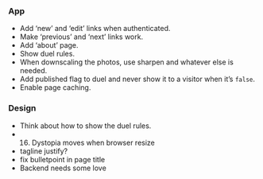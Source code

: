 ### App

* Add ‘new’ and ‘edit’ links when authenticated.
* Make ‘previous’ and ‘next’ links work.
* Add ‘about’ page.
* Show duel rules.
* When downscaling the photos, use sharpen and whatever else is needed.
* Add published flag to duel and never show it to a visitor when it’s `false`.
* Enable page caching.

### Design

* Think about how to show the duel rules.
* 16. Dystopia moves when browser resize
* tagline justify?
* fix bulletpoint in page title
* Backend needs some love
